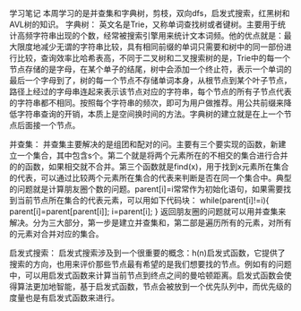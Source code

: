 学习笔记
本周学习的是并查集和字典树，剪枝，双向dfs，启发式搜索，红黑树和AVL树的知识。
字典树：
英文名是Trie，又称单词查找树或者键树。主要用于统计高频字符串出现的个数，经常被搜索引擎用来统计文本词频。他的优点就是：最大限度地减少无谓的字符串比较，具有相同前缀的单词只需要和树中的同一部份进行比较，查询效率比哈希表高，不同于二叉树和二叉搜索树的是，Trie中的每一个节点存储的是字母，在某个单子的结尾，树中会添加一个终止符，表示一个单词的最后一个字母到了，树的每一个节点不存储单词本身，从根节点到某个叶子节点，路径上经过的字母串连起来表示该节点对应的字符串，每个节点的所有子节点代表的字符串都不相同。按照每个字符串的频次，即可为用户做推荐。用公共前缀来降低字符串查询的开销，本质上是空间换时间的方法。字典树的建立就是在上一个节点后面接一个节点。


并查集：
并查集主要解决的是组团和配对的问。主要有三个要实现的函数，新建立一个集合，其中包含s个。第二个就是将两个元素所在的不相交的集合进行合并的的函数，如果相交就不合并。第三个函数就是find(x)，用于找到x元素所在集合的代表，可以通过比较两个元素所在集合的代表来判断是否在同一个集合中。典型的问题就是计算朋友圈个数的问题。parent[i]=i常常作为初始化语句，如果需要找到当前节点所在集合的代表元素，可以用如下代码块：
while(parent[i]!=i){
    parent[i]=parent[parent[i]];
    i=parent[i];
}
返回朋友圈的问题就可以用并查集来解决。分为三大部分，第一步是建立并查集和，第二部是遍历所有的元素，对所有的元素对合并对应的集合。 

启发式搜索：
启发式搜索涉及到一个很重要的概念：h(n)启发式函数，它提供了搜索的方向，也用来评价那些节点最有希望的是我们想要找的节点。例如有的问题中，可以用启发式函数来计算当前节点到终点之间的曼哈顿距离。启发式函数会使得算法更加地智能，基于启发式函数，节点会被放到一个优先队列中，而优先级的度量也是有启发式函数来进行。